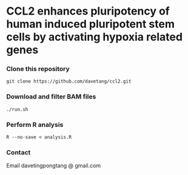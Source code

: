 CCL2 enhances pluripotency of human induced pluripotent stem cells by activating hypoxia related genes
====

### Clone this repository

`git clone https://github.com/davetang/ccl2.git`

### Download and filter BAM files

`./run.sh`

### Perform R analysis

`R --no-save < analysis.R`

### Contact

Email davetingpongtang @ gmail.com
